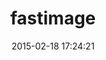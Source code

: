 ---
layout: post
title:  "fastimage"
repo:   "sdsykes/fastimage"
date:   2015-02-18 17:24:21
gemurl: http://github.com/sdsykes/fastimage
---